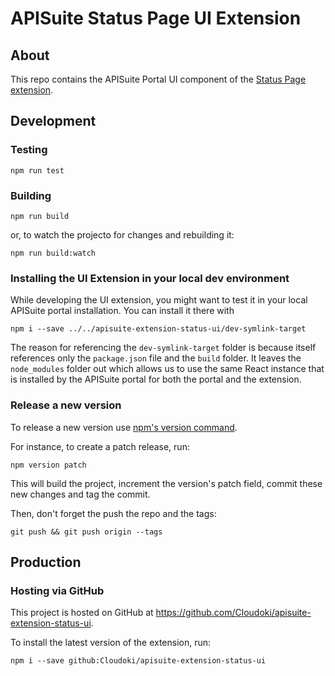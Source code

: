 # APISuite Status Page UI Extension

## About

This repo contains the APISuite Portal UI component of the [Status Page extension](https://github.com/Cloudoki/apisuite-extension-status).

## Development

### Testing

```
npm run test
```

### Building

```
npm run build
```

or, to watch the projecto for changes and rebuilding it:

```
npm run build:watch
```

### Installing the UI Extension in your local dev environment

While developing the UI extension, you might want to test it in your local APISuite portal installation. You can install it there with

```
npm i --save ../../apisuite-extension-status-ui/dev-symlink-target
```

The reason for referencing the `dev-symlink-target` folder is because itself references only the `package.json` file and the `build` folder. It leaves the `node_modules` folder out which allows us to use the same React instance that is installed by the APISuite portal for both the portal and the extension.

### Release a new version

To release a new version use [npm's version command](https://docs.npmjs.com/cli/version).

For instance, to create a patch release, run:

    npm version patch

This will build the project, increment the version's patch field, commit these new changes and tag the commit.

Then, don't forget the push the repo and the tags:

    git push && git push origin --tags

## Production

### Hosting via GitHub

This project is hosted on GitHub at https://github.com/Cloudoki/apisuite-extension-status-ui.

To install the latest version of the extension, run:

```
npm i --save github:Cloudoki/apisuite-extension-status-ui
```
